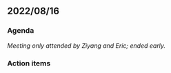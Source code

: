 ## 2022/08/16

### Agenda

_Meeting only attended by Ziyang and Eric; ended early._

### Action items
